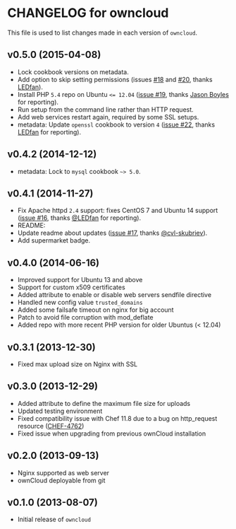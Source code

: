 # CHANGELOG for owncloud

This file is used to list changes made in each version of `owncloud`.

## v0.5.0 (2015-04-08)

* Lock cookbook versions on metadata.
* Add option to skip setting permissions (issues [#18](https://github.com/zuazo/owncloud-cookbook/issues/18) and [#20](https://github.com/zuazo/owncloud-cookbook/pull/20), thanks [LEDfan](https://github.com/LEDfan)).
* Install PHP `5.4` repo on Ubuntu `<= 12.04` ([issue #19](https://github.com/zuazo/owncloud-cookbook/issues/19), thanks [Jason Boyles](https://github.com/JasonBoyles) for reporting).
* Run setup from the command line rather than HTTP request.
* Add web services restart again, required by some SSL setups.
* metadata: Update `openssl` cookbook to version `4` ([issue #22](https://github.com/zuazo/owncloud-cookbook/issues/22), thanks [LEDfan](https://github.com/LEDfan) for reporting).

## v0.4.2 (2014-12-12)

* metadata: Lock to `mysql` cookbook `~> 5.0`.

## v0.4.1 (2014-11-27)

* Fix Apache httpd `2.4` support: fixes CentOS 7 and Ubuntu 14 support ([issue #16](https://github.com/zuazo/owncloud-cookbook/issues/16), thanks [@LEDfan](https://github.com/LEDfan) for reporting).
* README:
 * Update readme about updates ([issue #17](https://github.com/zuazo/owncloud-cookbook/pull/17), thanks [@cvl-skubriev](https://github.com/cvl-skubriev)).
 * Add supermarket badge.

## v0.4.0 (2014-06-16)

* Improved support for Ubuntu 13 and above
* Support for custom x509 certificates
* Added attribute to enable or disable web servers sendfile directive
* Handled new config value `trusted_domains`
* Added some failsafe timeout on nginx for big account
* Patch to avoid file corruption with mod_deflate
* Added repo with more recent PHP version for older Ubuntus (< 12.04)

## v0.3.1 (2013-12-30)

* Fixed max upload size on Nginx with SSL

## v0.3.0 (2013-12-29)

* Added attribute to define the maximum file size for uploads
* Updated testing environment
* Fixed compatibility issue with Chef 11.8 due to a bug on http_request resource ([CHEF-4762](https://tickets.chef.io/browse/CHEF-4762))
* Fixed issue when upgrading from previous ownCloud installation

## v0.2.0 (2013-09-13)

* Nginx supported as web server
* ownCloud deployable from git

## v0.1.0 (2013-08-07)

* Initial release of `owncloud`
